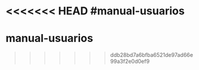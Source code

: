 <<<<<<< HEAD
#manual-usuarios
=======
# manual-usuarios
>>>>>>> ddb28bd7a6bfba6521de97ad66e99a3f2e0d0ef9
